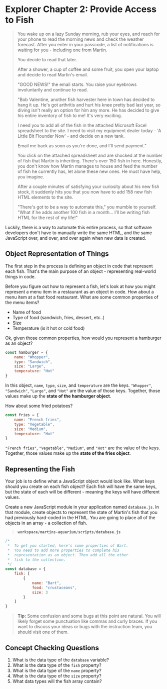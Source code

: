 # Explorer Chapter 2: Provide Access to Fish

> You wake up on a lazy Sunday morning, rub your eyes, and reach for your phone to read the morning news and check the weather forecast. After you enter in your passcode, a list of notifications is waiting for you - including one from Martin.
>
> You decide to read that later.
>
> After a shower, a cup of coffee and some fruit, you open your laptop and decide to read Martin's email.
>
> "GOOD NEWS!" the email starts. You raise your eyebrows involuntarily and continue to read.
>
> "Bob Valentine, another fish harvester here in town has decided to hang it up. He's got arthritis and hurt his knee pretty bad last year, so diving isn't really an option for him any more. He has decided to give his entire inventory of fish to me! It's very exciting.
>
> I need you to add all of the fish in the attached Microsoft Excel spreadsheet to the site. I need to visit my equipment dealer today - 'A Little Bit Flounder Now' - and decide on a new tank.
>
> Email me back as soon as you're done, and I'll send payment."
>
> You click on the attached spreadsheet and are shocked at the number of fish that Martin is inheriting. There's over 150 fish in here. Honestly, you don't know how Martin manages to house and feed the number of fish he currently has, let alone these new ones. He must have help, you imagine.
>
> After a couple minutes of satisfying your curiosity about his new fish stock, it suddenly hits you that you now have to add 158 new fish HTML elements to the site.
>
> "There's got to be a way to automate this," you mumble to yourself. "What if he adds another 100 fish in a month... I'll be writing fish HTML for the rest of my life!"

Luckily, there is a way to automate this entire process, so that software developers don't have to manually write the same HTML, and the same JavaScript over, and over, and over again when new data is created.

## Object Representation of Things

The first step in the process is defining an object in code that represent each fish. That's the main purpose of an object - representing real-world things in code.

Before you figure out how to represent a fish, let's look at how you might represent a menu item in a restaurant as an object in code. How about a menu item at a fast food restaurant. What are some common properties of the menu items?

* Name of food
* Type of food (sandwich, fries, dessert, etc..)
* Size
* Temperature (is it hot or cold food)

Ok, given those common properties, how would you represent a hamburger as an object?

```js
const hamburger = {
    name: "Whopper",
    type: "Sandwich",
    size: "Large",
    temperature: "Hot"
}
```

In this object, `name`, `type`, `size`, and `temperature` are the keys. `"Whopper"`, `"Sandwich"`, `"Large"`, and `"Hot"` are the value of those keys. Together, those values make up the **state of the hamburger object**.

How about some fried potatoes?

```js
const fries = {
    name: "French fries",
    type: "Vegetable",
    size: "Medium",
    temperature: "Hot"
}
```

 `"French fries"`, `"Vegetable"`, `"Medium"`, and `"Hot"` are the value of the keys. Together, those values make up the **state of the fries object**.

## Representing the Fish

Your job is to define what a JavaScript object would look like. What keys should you create on each fish object? Each fish will have the same keys, but the state of each will be different - meaning the keys will have different values.

Create a new JavaScript module in your application named `database.js`. In that module, create objects to represent the state of Martin's fish that you had previously hard-coded in the HTML. You are going to place all of the objects in an array - a collection of fish.

> **`workspace/martins-aquarium/scripts/database.js`**

```js
/*
 *  To get you started, here's some properties of Bart.
 *  You need to add more properties to complete his
 *  representation as an object. Then add all the other
 *  fish to the collection.
 */
const database = {
    fish: [
        {
            name: "Bart",
            food: "crustaceans",
            size: 3
        }
    ]
}
```

> **Tip:** Some confusion and some bugs at this point are natural. You will likely forget some punctuation like commas and curly braces. If you want to discuss your ideas or bugs with the instruction team, you should visit one of them.

## Concept Checking Questions

1. What is the data type of the `database` variable?
1. What is the data type of the `fish` property?
1. What is the data type of the `name` property?
1. What is the data type of the `size` property?
1. What data types will the fish array contain?
